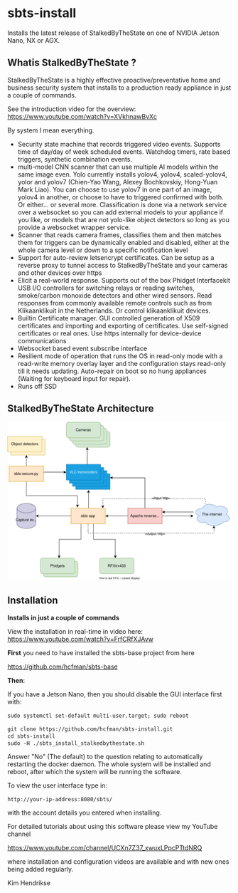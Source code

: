 # sbts-install

Installs the latest release of StalkedByTheState on one of NVIDIA Jetson Nano, NX or AGX.

## Whatis StalkedByTheState ? ##

StalkedByTheState is a highly effective proactive/preventative home and business security system that installs to a
production ready appliance in just a couple of commands.

See the introduction video for the overview: https://www.youtube.com/watch?v=XVkhnawBvXc

By system I mean everything.

* Security state machine that records triggered video events. Supports time of day/day of week scheduled events. Watchdog timers,
rate based triggers, synthetic combination events.
* multi-model CNN scanner that can use multiple AI models within the same image even. Yolo currently installs yolov4, yolov4, scaled-yolov4, yolor and yolov7 (Chien-Yao Wang, Alexey Bochkovskiy, Hong-Yuan Mark Liao). You
can choose to use yolov7 in one part of an image, yolov4 in another, or choose to have to triggered confirmed with both.
Or either... or several more. Classification is done via a network service over a websocket so you can add external models to your appliance
if you like, or models that are not yolo-like object detectors so long as you provide a websocket wrapper service.
* Scanner that reads camera frames, classifies them and then matches them for triggers can be dynamically enabled and disabled, either
at the whole camera level or down to a specific notification level
* Support for auto-review letsencrypt certificates. Can be setup as a reverse proxy to tunnel access to StalkedByTheState
and your cameras and other devices over https
* Elicit a real-world response. Supports out of the box Phidget Interfacekit USB I/O controllers for switching relays or
reading switches, smoke/carbon monoxide detectors and other wired sensors. Read responses from commonly available remote controls
such as from Klikaanklikuit in the Netherlands. Or control klikaanklikuit devices.
* Builtin Certificate manager. GUI controlled generation of X509 certificates and importing and exporting of certificates. Use
self-signed certificates or real ones. Use https internally for device-device communications
* Websocket based event subscribe interface
* Resilient mode of operation that runs the OS in read-only mode with a read-write memory overlay layer and the configuration
stays read-only till it needs updating. Auto-repair on boot so no hung appliances (Waiting for keyboard input for repair).
* Runs off SSD

## StalkedByTheState Architecture ##

<img src="docs/images/sbts-arch.drawio.svg">

## Installation ##

**Installs in just a couple of commands**

View the installation in real-time in video here: https://www.youtube.com/watch?v=FrfCRfXJAvw

**First** you need to have installed the sbts-base project from here

https://github.com/hcfman/sbts-base

**Then**:

If you have a Jetson Nano, then you should disable the GUI interface first with:

```
sudo systemctl set-default multi-user.target; sudo reboot
```

```
git clone https://github.com/hcfman/sbts-install.git
cd sbts-install
sudo -H ./sbts_install_stalkedbythestate.sh
```

Answer "No" (The default) to the question relating to automatically restarting the docker daemon. The whole system will be installed and reboot, after which the system will be running the software.

To view the user interface type in:

```
http://your-ip-address:8080/sbts/
```

with the account details you entered when installing.

For detailed tutorials about using this software please view my YouTube channel

https://www.youtube.com/channel/UCXn7Z37_xwuxLPpcPTtdNRQ

where installation and configuration videos are available and with new ones being added regularly.

Kim Hendrikse
